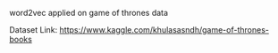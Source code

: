 word2vec applied on game of thrones data

Dataset Link: https://www.kaggle.com/khulasasndh/game-of-thrones-books
